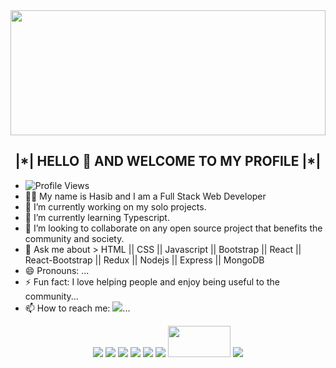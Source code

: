 

<!--
**HasibDarwish/HasibDarwish** is a ✨ _special_ ✨ repository because its `README.md` (this file) appears on your GitHub profile.
Here are some ideas to get you started:

- 🔭 I’m currently working on ...
- 🌱 I’m currently learning ...
- 👯 I’m looking to collaborate on ...
- 🤔 I’m looking for help with ...
- 💬 Ask me about ...
- 📫 How to reach me: ...
- 😄 Pronouns: ...
- ⚡ Fun fact: ...
<img src="https://static.vecteezy.com/system/resources/previews/001/181/747/non_2x/overlapping-horizontal-3d-stripes-background-vector.jpg" width="100%" height="200"/>
-->
<img src="https://scontent-lhr8-2.xx.fbcdn.net/v/t1.18169-9/1653797_860736130613052_8895266900476693903_n.jpg?_nc_cat=102&ccb=1-3&_nc_sid=e3f864&_nc_ohc=MRfSWpw-zWMAX8o3abC&_nc_ht=scontent-lhr8-2.xx&oh=e0e5148adcf23ec7c1754edd9ad66f78&oe=60DCCE36" width="100%" height="200"/>
<h2 fontWeight="300" align="center">|*| HELLO 👋  AND WELCOME TO MY PROFILE |*| </h2>

- <img src="https://gpvc.arturio.dev/HasibDarwish" alt="Profile Views">
- 👨‍🎓 My name is Hasib and I am a Full Stack Web Developer <br/>
- 🔭 I’m currently working on my solo projects. <br/>
- 🌱 I’m currently learning Typescript. <br/>
- 👯 I’m looking to collaborate on any open source project that benefits the community and society. <br/>
- 💬 Ask me about > HTML || CSS || Javascript || Bootstrap || React || React-Bootstrap || Redux || Nodejs || Express || MongoDB <br/>
- 😄 Pronouns: ...
- ⚡ Fun fact:  I love helping people and enjoy being useful to the community...
- 📫 How to reach me: <a href="" title="LinkedIn Profile"><img src="https://img.icons8.com/fluent/15/000000/linkedin.png" style="margin-top:'100px';" /></a></div>...

<p align="center">
  <img src="https://img.icons8.com/color/50/000000/html-5--v1.png"/>
  <img src="https://img.icons8.com/color/50/000000/css3.png"/>
  <img src="https://img.icons8.com/color/50/000000/javascript.png"/>
  <img src="https://img.icons8.com/color/50/000000/bootstrap.png"/>
  <img src="https://img.icons8.com/color/50/000000/react-native.png"/>
  <img src="https://img.icons8.com/color/50/000000/nodejs.png"/>
  <img src="https://devtechnosys.com/insights/wp-content/uploads/2019/06/express-js-logo.png" width="100" height="50"/>
  <img src="https://img.icons8.com/color/50/000000/mongodb.png"/>
   </p> 
</p>
